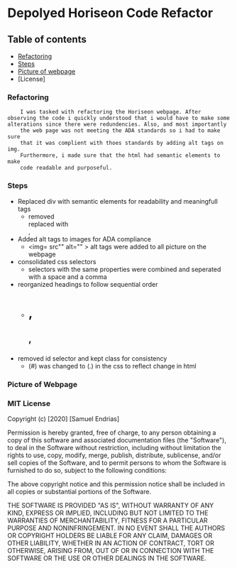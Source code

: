 # Depolyed Horiseon Code Refactor 

## Table of contents 
* [Refactoring](#What)
* [Steps](#Why&How)
* [Picture of webpage](#Picture)
* [License]




### Refactoring 

        I was tasked with refactoring the Horiseon webpage. After observing the code i quickly understood that i would have to make some alterations since there were redundencies. Also, and most importantly 
        the web page was not meeting the ADA standards so i had to make sure 
        that it was complient with thoes standards by adding alt tags on img.
        Furthermore, i made sure that the html had semantic elements to make 
        code readable and purposeful.

### Steps 
    
* Replaced div with semantic elements for readability and meaningfull tags 
    * removed <div> replaced with <section>, <article>
* Added alt tags to images for ADA compliance
    * <img= src"" alt="" > alt tags were added to all picture on the webpage 
* consolidated css selectors
    * selectors with the same properties were combined and seperated with a space and a comma
* reorganized headings to follow sequential order
    * <h1>, <h2>, <h3>
* removed id selector and kept class for consistency 
    *  (#) was changed to (.) in the css to reflect change in html 

### Picture of Webpage 



### MIT License

Copyright (c) [2020] [Samuel Endrias]

Permission is hereby granted, free of charge, to any person obtaining a copy
of this software and associated documentation files (the "Software"), to deal
in the Software without restriction, including without limitation the rights
to use, copy, modify, merge, publish, distribute, sublicense, and/or sell
copies of the Software, and to permit persons to whom the Software is
furnished to do so, subject to the following conditions:

The above copyright notice and this permission notice shall be included in all
copies or substantial portions of the Software.

THE SOFTWARE IS PROVIDED "AS IS", WITHOUT WARRANTY OF ANY KIND, EXPRESS OR
IMPLIED, INCLUDING BUT NOT LIMITED TO THE WARRANTIES OF MERCHANTABILITY,
FITNESS FOR A PARTICULAR PURPOSE AND NONINFRINGEMENT. IN NO EVENT SHALL THE
AUTHORS OR COPYRIGHT HOLDERS BE LIABLE FOR ANY CLAIM, DAMAGES OR OTHER
LIABILITY, WHETHER IN AN ACTION OF CONTRACT, TORT OR OTHERWISE, ARISING FROM,
OUT OF OR IN CONNECTION WITH THE SOFTWARE OR THE USE OR OTHER DEALINGS IN THE
SOFTWARE.